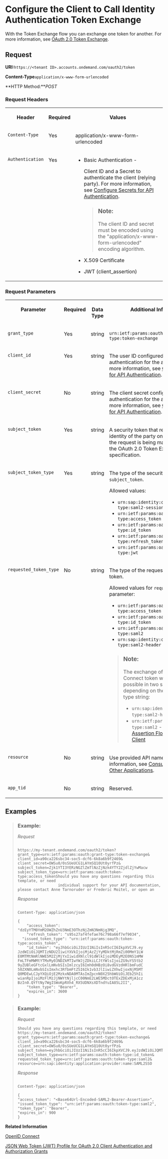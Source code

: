 <!-- loio632df37fb9e2463393715ec1facf39bf -->

# Configure the Client to Call Identity Authentication Token Exchange

With the Token Exchange flow you can exchange one token for another. For more information, see [OAuth 2.0 Token Exchange](https://datatracker.ietf.org/doc/html/rfc8693).



## **Request**

**URI:**`https://<tenant ID>.accounts.ondemand.com/oauth2/token`

**Content-Type**`application/x-www-form-urlencoded`

**HTTP Method:***POST*



### Request Headers


<table>
<tr>
<th valign="top">

Header

</th>
<th valign="top">

Required

</th>
<th valign="top">

Values

</th>
</tr>
<tr>
<td valign="top">

`Content-Type`

</td>
<td valign="top">

Yes

</td>
<td valign="top">

application/x-www-form-urlencoded

</td>
</tr>
<tr>
<td valign="top">

`Authentication`

</td>
<td valign="top">

Yes

</td>
<td valign="top">

-   Basic Authentication -

    Client ID and a Secret to authenticate the client \(relying party\). For more information, see [Configure Secrets for API Authentication](configure-secrets-for-api-authentication-5c3c35e.md).

    > ### Note:  
    > The client ID and secret must be encoded using the "application/x-www-form-urlencoded" encoding algorithm.

-   X.509 Certificate
-   JWT \(client\_assertion\)



</td>
</tr>
</table>



### Request Parameters


<table>
<tr>
<th valign="top">

Parameter

</th>
<th valign="top">

Required

</th>
<th valign="top">

Data Type

</th>
<th valign="top">

Additional Information

</th>
<th valign="top">

Parameter Type

</th>
</tr>
<tr>
<td valign="top">

`grant_type`

</td>
<td valign="top">

Yes

</td>
<td valign="top">

string

</td>
<td valign="top">

`urn:ietf:params:oauth:grant-type:token-exchange`

</td>
<td valign="top">

Path

</td>
</tr>
<tr>
<td valign="top">

`client_id`

</td>
<td valign="top">

Yes

</td>
<td valign="top">

string

</td>
<td valign="top">

The user ID configured for basic authentication for the application. For more information, see [Configure Secrets for API Authentication](configure-secrets-for-api-authentication-5c3c35e.md).

</td>
<td valign="top">

Path

</td>
</tr>
<tr>
<td valign="top">

`client_secret`

</td>
<td valign="top">

No

</td>
<td valign="top">

string

</td>
<td valign="top">

The client secret configured for basic authentication for the application. For more information, see [Configure Secrets for API Authentication](configure-secrets-for-api-authentication-5c3c35e.md).

</td>
<td valign="top">

Path

</td>
</tr>
<tr>
<td valign="top">

`subject_token`

</td>
<td valign="top">

Yes

</td>
<td valign="top">

string

</td>
<td valign="top">

A security token that represents the identity of the party on behalf of whom the request is being made, as stated in the OAuth 2.0 Token Exchange specification.

</td>
<td valign="top">

Path

</td>
</tr>
<tr>
<td valign="top">

`subject_token_type`

</td>
<td valign="top">

Yes

</td>
<td valign="top">

string

</td>
<td valign="top">

The type of the security token in the `subject_token`.

Allowed values:

-   `urn:sap:identity:oauth:token-type:saml2-session`
-   `urn:ietf:params:oauth:token-type:access_token`
-   `urn:ietf:params:oauth:token-type:id_token`
-   `urn:ietf:params:oauth:token-type:refresh_token`
-   `urn:ietf:params:oauth:token-type:jwt`



</td>
<td valign="top">

Request body

</td>
</tr>
<tr>
<td valign="top">

`requested_token_type`

</td>
<td valign="top">

No

</td>
<td valign="top">

string

</td>
<td valign="top">

The type of the requested security token.

Allowed values for `requested_token_type` parameter:

-   `urn:ietf:params:oauth:token-type:access_token`
-   `urn:ietf:params:oauth:token-type:id_token`
-   `urn:ietf:params:oauth:token-type:saml2`
-   `urn:sap:identity:oauth:token-type:saml2-header`

> ### Note:  
> The exchange of an OpenID Connect token with SAML 2.0 is possible in two scenarios, depending on the requested token type string:
> 
> -   `urn:sap:identity:oauth:token-type:saml2-header` - [2043039](https://me.sap.com/notes/2043039) 
> -   `urn:ietf:params:oauth:token-type:saml2` - [SAML 2.0 Bearer Assertion Flow for OAuth 2.0 Client](https://help.sap.com/docs/SAP_NETWEAVER_750/e815bb97839a4d83be6c4fca48ee5777/01043cc6765b48cfbc1564a9839a29ee.html)



</td>
<td valign="top">

Request body

</td>
</tr>
<tr>
<td valign="top">

`resource`

</td>
<td valign="top">

No

</td>
<td valign="top">

string

</td>
<td valign="top">

Use provided API names. For more information, see [Consume APIs from Other Applications](../Development/consume-apis-from-other-applications-29e204d.md).

</td>
<td valign="top">

Request body

</td>
</tr>
<tr>
<td valign="top">

`app_tid`

</td>
<td valign="top">

No

</td>
<td valign="top">

string

</td>
<td valign="top">

Reserved.

</td>
<td valign="top">

Path

</td>
</tr>
</table>



## **Examples**



> ### Example:  
> *Request*
> 
> ```
> 
> https://my-tenant.ondemand.com/oauth2/token?grant_type=urn:ietf:params:oauth:grant-type:token-exchange&
> client_id=a90ca226sbc34-soc5-dcf6-6k8a6b9f2469&
> client_secret=OWSu0/0sSUeUCG1LAYmSQ10Ut0yrfPz&
> subject_token=Zjk1YTI3YERzNGZlZmTlNzZjNzk4YTY2ZjdlZjYwMacw
> subject_token_type=urn:ietf:params:oauth:token-type:access_tokenShould you have any questions regarding this template, or need
> 					individual support for your API documentation, please contact Anne Tarnoruder or Frederic Moitel, or open an 
> ```
> 
> *Response*
> 
> ```
> 
> Content-Type: application/json
>  
> {
>     "access_token": "dzEyYTM0YmM2OWZhZnU3NmE3OThzNjZmN3NmNjg3MQ",
>     "refresh_token": "s95s27af4fefae76c798a66f7ef9034",
> 	"issued_token_type": "urn:ietf:params:oauth:token-type:access_token",
>     "id_token": "eyJhbGciOiJIUzI1NiIsInR5cCI6IkpXVCJ9.ey
> JzdWIiOiJQMTIzNDU2IiwiYXVkIjoiMjAzZjYyMDktMjRmZi00MmY1LW
> E0MTMtNmRlNWE5M2ZjMjYxIiwidXNlcl91dWlkIjoiMDEyM2E0NS1mMW
> FmLTFmMWMtYTMxMy03NDZkMTIwYWJjZDkiLCJtYWlsIjoiZG9uYS5tb2
> 9yZUBleGFtcGxlLmNvbSIsImlzcyI6Imh0dHBzOi8vdGVzdHRlbmFudC
> 50ZXN0LmNvbSIsImxhc3RfbmFtZSI6Ik1vb3JlIiwiZXhwIjoxNjM5MT
> Q0MDEwLCJpYXQiOjE2MzkxNDA0MTAsImZpcnN0X25hbWUiOiJEb25hIi
> wianRpIjoiMzFlMzJjNWYtNjljcC00NmE2LWE5MDctOTExZDExMjA1cz
> BzIn0.QYftNy7WgISWoKpRXh4_RX5UDNXsXDTndYuIA85L2II",
>     "token_type": "Bearer",
>     "expires_in": 3600
> }
> ```

> ### Example:  
> *Request*
> 
> ```
> Should you have any questions regarding this template, or need
> https://my-tenant.ondemand.com/oauth2/token?grant_type=urn:ietf:params:oauth:grant-type:token-exchange&
> client_id=a90ca226sbc34-soc5-dcf6-6k8a6b9f2469&
> client_secret=OWSu0/0sSUeUCG1LAYmSQ10Ut0yrfPz&
> subject_token=eyJhbGciOiJIUzI1NiIsInR5cCI6IkpXVCJ9.eyJzdWIiOiJQMTIzNDU2IiwiYXVkIjoiMjAzZjYyMDktMjRmZi00MmY1LWE0MTMtNmRlNWE5M2ZjMjYxIiwidXNlcl91dWlkIjoiMDEyM2E0NS1mMWFmLTFmMWMtYTMxMy03NDZkMTIwYWJjZDkiLCJtYWlsIjoiZG9uYS5tb29yZUBleGFtcGxlLmNvbSIsImlzcyI6Imh0dHBzOi8vdGVzdHRlbmFudC50ZXN0LmNvbSIsImxhc3RfbmFtZSI6Ik1vb3JlIiwiZXhwIjoxNjM5MTQ0MDEwLCJpYXQiOjE2MzkxNDA0MTAsImZpcnN0X25hbWUiOiJEb25hIiwianRpIjoiMzFlMzJjNWYtNjljcC00NmE2LWE5MDctOTExZDExMjA1czBzIn0.QYftNy7WgISWoKpRXh4_RX5UDNXsXDTndYuIA85L2II&
> subject_token_type=urn:ietf:params:oauth:token-type:id_token&
> requested_token_type=urn:ietf:params:oauth:token-type:saml2&
> resource=urn:sap:identity:application:provider:name:SAML2SSO
> ```
> 
> *Response*
> 
> ```
> 
> Content-Type: application/json
> 
> {
> "access_token": "<Base64Url-Encoded-SAML2-Bearer-Assertion>",
> "issued_token_type": "urn:ietf:params:oauth:token-type:saml2",
> "token_type": "Bearer",
> "expires_in": 900
> }
> ```

**Related Information**  


[OpenID Connect](openid-connect-a789c9c.md "You can use Identity Authentication for authentication in OpenID Connect protected applications.")

[JSON Web Token \(JWT\) Profile for OAuth 2.0 Client Authentication and Authorization Grants](https://datatracker.ietf.org/doc/html/rfc7523)

